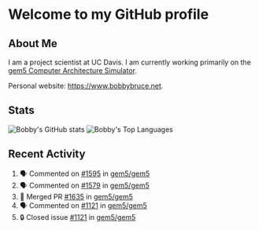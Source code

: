 # Welcome to my GitHub profile

## About Me

I am a project scientist at UC Davis. I am currently working primarily on the [gem5 Computer Architecture Simulator](https://github.com/gem5).

Personal website: <https://www.bobbybruce.net>.

## Stats

![Bobby's GitHub stats](https://github-readme-stats.vercel.app/api?username=bobbyrbruce&show_icons=true&theme=responsive&include_all_commits=true&count_private=true&show=reviews&disable_animations=true)
![Bobby's Top Languages ](https://github-readme-stats.vercel.app/api/top-langs/?username=bobbyrbruce&layout=compact&theme=responsive&count_private=true&langs_count=10&disable_animations=true)

## Recent Activity

<!--START_SECTION:activity-->
1. 🗣 Commented on [#1595](https://github.com/gem5/gem5/pull/1595#issuecomment-2400665702) in [gem5/gem5](https://github.com/gem5/gem5)
2. 🗣 Commented on [#1579](https://github.com/gem5/gem5/pull/1579#issuecomment-2400133202) in [gem5/gem5](https://github.com/gem5/gem5)
3. 🎉 Merged PR [#1635](https://github.com/gem5/gem5/pull/1635) in [gem5/gem5](https://github.com/gem5/gem5)
4. 🗣 Commented on [#1121](https://github.com/gem5/gem5/issues/1121#issuecomment-2395969393) in [gem5/gem5](https://github.com/gem5/gem5)
5. 🔒 Closed issue [#1121](https://github.com/gem5/gem5/issues/1121) in [gem5/gem5](https://github.com/gem5/gem5)
<!--END_SECTION:activity-->
